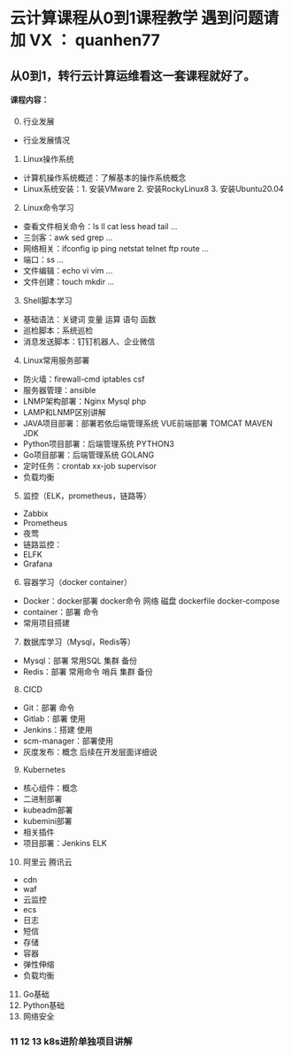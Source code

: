 # 云计算课程从0到1课程教学 遇到问题请加 VX ： quanhen77

## 从0到1，转行云计算运维看这一套课程就好了。

#### 课程内容：
0. 行业发展
- 行业发展情况

1. Linux操作系统
- 计算机操作系统概述：了解基本的操作系统概念
- Linux系统安装：1. 安装VMware 2. 安装RockyLinux8 3. 安装Ubuntu20.04 

2. Linux命令学习 
- 查看文件相关命令：ls ll cat less head tail ...
- 三剑客：awk sed grep ...
- 网络相关：ifconfig ip ping netstat telnet ftp route ...
- 端口：ss ...
- 文件编辑：echo vi vim ...
- 文件创建：touch mkdir ...

3. Shell脚本学习 
- 基础语法：关键词 变量 运算 语句 函数 
- 巡检脚本：系统巡检
- 消息发送脚本：钉钉机器人、企业微信

4. Linux常用服务部署 
- 防火墙：firewall-cmd iptables csf
- 服务器管理：ansible
- LNMP架构部署：Nginx Mysql php
- LAMP和LNMP区别讲解
- JAVA项目部署：部署若依后端管理系统 VUE前端部署 TOMCAT MAVEN JDK
- Python项目部署：后端管理系统 PYTHON3 
- Go项目部署：后端管理系统 GOLANG
- 定时任务：crontab xx-job supervisor
- 负载均衡

5. 监控（ELK，prometheus，链路等）
- Zabbix
- Prometheus
- 夜莺
- 链路监控：
- ELFK
- Grafana

6. 容器学习（docker container） 
- Docker：docker部署 docker命令 网络 磁盘 dockerfile docker-compose
- container：部署 命令
- 常用项目搭建

7. 数据库学习（Mysql，Redis等） 
- Mysql：部署 常用SQL 集群 备份 
- Redis：部署 常用命令 哨兵 集群 备份

8. CICD
- Git：部署 命令 
- Gitlab：部署 使用
- Jenkins：搭建 使用 
- scm-manager：部署使用
- 灰度发布：概念 后续在开发层面详细说

9. Kubernetes 
- 核心组件：概念
- 二进制部署
- kubeadm部署
- kubemini部署
- 相关插件
- 项目部署：Jenkins ELK 

10. 阿里云 腾讯云
- cdn
- waf
- 云监控
- ecs
- 日志
- 短信
- 存储
- 容器
- 弹性伸缩
- 负载均衡

11. Go基础
12. Python基础
13. 网络安全

### 11 12 13 k8s进阶单独项目讲解 

